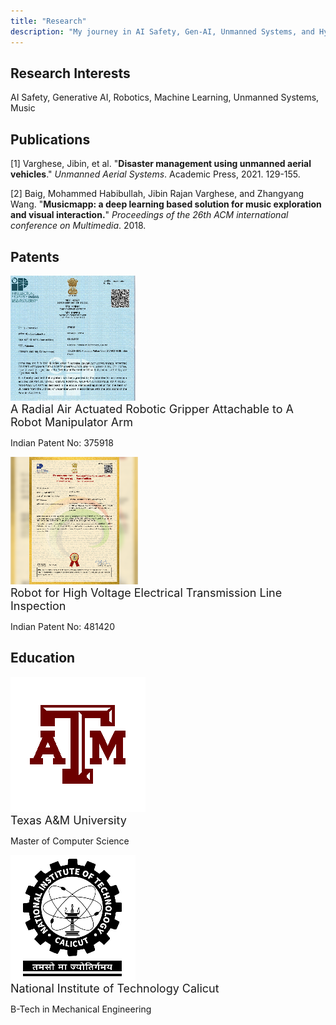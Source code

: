 ```yaml
---
title: "Research"
description: "My journey in AI Safety, Gen-AI, Unmanned Systems, and Hyperscale Cloud Infrastructure!"
---
```



## Research Interests

AI Safety, Generative AI, Robotics, Machine Learning, Unmanned Systems, Music

## Publications

[1] Varghese, Jibin, et al. "**Disaster management using unmanned aerial vehicles**." *Unmanned Aerial Systems*. Academic Press, 2021. 129-155.

[2] Baig, Mohammed Habibullah, Jibin Rajan Varghese, and Zhangyang Wang. "**Musicmapp: a deep learning based solution for music exploration and visual interaction.**" *Proceedings of the 26th ACM international conference on Multimedia*. 2018.

<!-- [3] Varghese, Jibin Rajan, and Divya Susan Thomas. "Forecasting S&P 500 Index Closing Price using LSTM and fin BERT." (2023). -->

<!-- [4] Varghese, Jibin Rajan, and Divya Susan Thomas. "Improving Financial Sentiment Classification on ELECTRA Using Adversarial Attacks." (2023). -->

<!-- [5] Varghese, Jibin Rajan, and Divya Susan Thomas. "Survey of Generative AI in Code Generation: Privacy, Security and Ethical Considerations." (2023). -->


## Patents

<div class="company-header"><img src="gripper.png" alt="Gripper Patent" class="logo"><div class="company-info"><font size="+1">A Radial Air Actuated Robotic Gripper Attachable to A Robot Manipulator Arm</font><div class="company-info"><p>Indian Patent No: 375918</p></div></div></div>

<div class="company-header"><img src="robot.png" alt="Robot Patent" class="logo"><div class="company-info"><font size="+1">Robot for High Voltage Electrical Transmission Line Inspection</font><div class="company-info"><p>Indian Patent No: 481420</p></div></div></div>

## Education

<div class="company-header"><img src="tamu.png" alt="Robotics Interest Group" class="logo"><div class="company-info"><font size="+1">Texas A&M University</font><div class="company-info"><p>Master of Computer Science</p></div></div></div>

<div class="company-header"><img src="nitc.png" alt="Robotics Interest Group" class="logo"><div class="company-info"><font size="+1">National Institute of Technology Calicut</font><div class="company-info"><p>B-Tech in Mechanical Engineering</p></div></div></div>